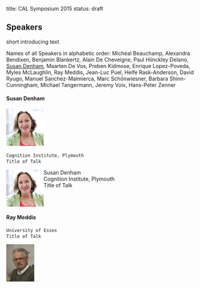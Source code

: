title: CAL Symposium 2015
status: draft

## Speakers

short introducing text

Names of all Speakers in alphabetic order: Micheal Beauchamp, Alexandra Bendixen, Benjamin Blankertz, Alain De Cheveigne, Paul Hiinckley Delano, [Susan Denham](DenhamS_small100px.png), Maarten De Vos, Preben Kidmose, Enrique Lopez-Poveda, Myles McLaughlin, Ray Meddis, Jean-Luc Puel, Helfe Rask-Anderson, David Ryugo, Manuel Sanchez-Malmierca, Marc Schönwiesner, Barbara Shinn-Cunningham, Michael Tangermann, Jeremy Voix, Hans-Peter Zenner

#### Susan Denham

![Pic Susan Denham](vips_in_pics/DenhamS_small100px.png)
```
Cognition Institute, Plymouth
Title of Talk
```

<img src="vips_in_pics/DenhamS_small100px.png" border="0" alt="Pic" align="left">
<p> Susan Denham <br> Cognition Institute, Plymouth <br> Title of Talk </p>
<br style="clear: both;">

#### Ray Meddis
```
University of Esses
Title of Talk
```
![Pic Ray Meddis](vips_in_pics/MeddisR_small.png)



